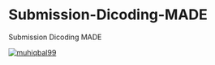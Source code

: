 # Submission-Dicoding-MADE
Submission Dicoding MADE

[![muhiqbal99](https://circleci.com/gh/muhiqbal99/Submission-Dicoding-MADE.svg?style=svg)](https://circleci.com/gh/muhiqbal99/Submission-Dicoding-MADE)
